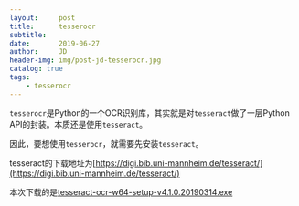 ```yaml
---
layout:     post
title:      tesserocr
subtitle:   
date:       2019-06-27
author:     JD
header-img: img/post-jd-tesserocr.jpg
catalog: true
tags:
    - tesserocr
---
```


`tesserocr`是Python的一个OCR识别库，其实就是对`tesseract`做了一层Python API的封装。本质还是使用`tesseract`。

因此，要想使用`tesserocr`，就需要先安装`tesseract`。

tesseract的下载地址为[https://digi.bib.uni-mannheim.de/tesseract/](https://digi.bib.uni-mannheim.de/tesseract/)

本次下载的是[tesseract-ocr-w64-setup-v4.1.0.20190314.exe](https://digi.bib.uni-mannheim.de/tesseract/tesseract-ocr-w64-setup-v4.1.0.20190314.exe)

